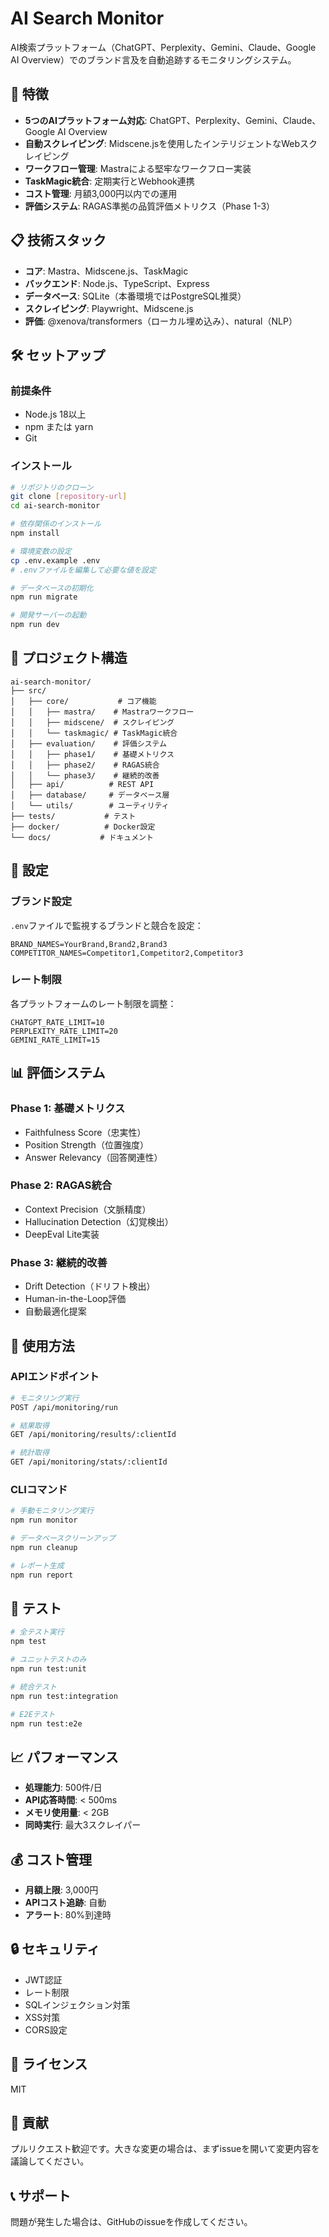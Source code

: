 # AI Search Monitor

AI検索プラットフォーム（ChatGPT、Perplexity、Gemini、Claude、Google AI Overview）でのブランド言及を自動追跡するモニタリングシステム。

## 🚀 特徴

- **5つのAIプラットフォーム対応**: ChatGPT、Perplexity、Gemini、Claude、Google AI Overview
- **自動スクレイピング**: Midscene.jsを使用したインテリジェントなWebスクレイピング
- **ワークフロー管理**: Mastraによる堅牢なワークフロー実装
- **TaskMagic統合**: 定期実行とWebhook連携
- **コスト管理**: 月額3,000円以内での運用
- **評価システム**: RAGAS準拠の品質評価メトリクス（Phase 1-3）

## 📋 技術スタック

- **コア**: Mastra、Midscene.js、TaskMagic
- **バックエンド**: Node.js、TypeScript、Express
- **データベース**: SQLite（本番環境ではPostgreSQL推奨）
- **スクレイピング**: Playwright、Midscene.js
- **評価**: @xenova/transformers（ローカル埋め込み）、natural（NLP）

## 🛠️ セットアップ

### 前提条件

- Node.js 18以上
- npm または yarn
- Git

### インストール

```bash
# リポジトリのクローン
git clone [repository-url]
cd ai-search-monitor

# 依存関係のインストール
npm install

# 環境変数の設定
cp .env.example .env
# .envファイルを編集して必要な値を設定

# データベースの初期化
npm run migrate

# 開発サーバーの起動
npm run dev
```

## 📁 プロジェクト構造

```
ai-search-monitor/
├── src/
│   ├── core/           # コア機能
│   │   ├── mastra/    # Mastraワークフロー
│   │   ├── midscene/  # スクレイピング
│   │   └── taskmagic/ # TaskMagic統合
│   ├── evaluation/    # 評価システム
│   │   ├── phase1/    # 基礎メトリクス
│   │   ├── phase2/    # RAGAS統合
│   │   └── phase3/    # 継続的改善
│   ├── api/          # REST API
│   ├── database/     # データベース層
│   └── utils/        # ユーティリティ
├── tests/           # テスト
├── docker/          # Docker設定
└── docs/           # ドキュメント
```

## 🔧 設定

### ブランド設定

`.env`ファイルで監視するブランドと競合を設定：

```env
BRAND_NAMES=YourBrand,Brand2,Brand3
COMPETITOR_NAMES=Competitor1,Competitor2,Competitor3
```

### レート制限

各プラットフォームのレート制限を調整：

```env
CHATGPT_RATE_LIMIT=10
PERPLEXITY_RATE_LIMIT=20
GEMINI_RATE_LIMIT=15
```

## 📊 評価システム

### Phase 1: 基礎メトリクス
- Faithfulness Score（忠実性）
- Position Strength（位置強度）
- Answer Relevancy（回答関連性）

### Phase 2: RAGAS統合
- Context Precision（文脈精度）
- Hallucination Detection（幻覚検出）
- DeepEval Lite実装

### Phase 3: 継続的改善
- Drift Detection（ドリフト検出）
- Human-in-the-Loop評価
- 自動最適化提案

## 🚦 使用方法

### APIエンドポイント

```bash
# モニタリング実行
POST /api/monitoring/run

# 結果取得
GET /api/monitoring/results/:clientId

# 統計取得
GET /api/monitoring/stats/:clientId
```

### CLIコマンド

```bash
# 手動モニタリング実行
npm run monitor

# データベースクリーンアップ
npm run cleanup

# レポート生成
npm run report
```

## 🧪 テスト

```bash
# 全テスト実行
npm test

# ユニットテストのみ
npm run test:unit

# 統合テスト
npm run test:integration

# E2Eテスト
npm run test:e2e
```

## 📈 パフォーマンス

- **処理能力**: 500件/日
- **API応答時間**: < 500ms
- **メモリ使用量**: < 2GB
- **同時実行**: 最大3スクレイパー

## 💰 コスト管理

- **月額上限**: 3,000円
- **APIコスト追跡**: 自動
- **アラート**: 80%到達時

## 🔒 セキュリティ

- JWT認証
- レート制限
- SQLインジェクション対策
- XSS対策
- CORS設定

## 📝 ライセンス

MIT

## 👥 貢献

プルリクエスト歓迎です。大きな変更の場合は、まずissueを開いて変更内容を議論してください。

## 📞 サポート

問題が発生した場合は、GitHubのissueを作成してください。